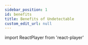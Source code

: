 ```yaml
---
sidebar_position: 1
id: benefits
title: Benefits of Undetectable
custom_edit_url: null
---
```

import ReactPlayer from 'react-player'

